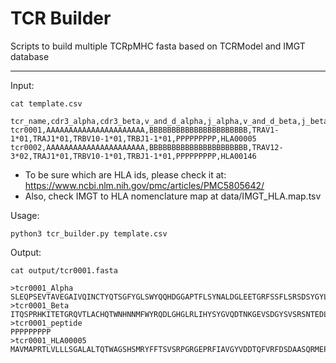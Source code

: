 # TCR Builder

Scripts to build multiple TCRpMHC fasta based on TCRModel and IMGT database

---

Input:

```
cat template.csv

tcr_name,cdr3_alpha,cdr3_beta,v_and_d_alpha,j_alpha,v_and_d_beta,j_beta,peptide,imgt_hla
tcr0001,AAAAAAAAAAAAAAAAAAAAAA,BBBBBBBBBBBBBBBBBBBBBB,TRAV1-1*01,TRAJ1*01,TRBV10-1*01,TRBJ1-1*01,PPPPPPPPP,HLA00005
tcr0002,AAAAAAAAAAAAAAAAAAAAAA,BBBBBBBBBBBBBBBBBBBBBB,TRAV12-3*02,TRAJ1*01,TRBV10-1*01,TRBJ1-1*01,PPPPPPPPP,HLA00146
```

- To be sure which are HLA ids, please check it at: https://www.ncbi.nlm.nih.gov/pmc/articles/PMC5805642/
- Also, check IMGT to HLA nomenclature map at data/IMGT_HLA.map.tsv

Usage:

```
python3 tcr_builder.py template.csv
```

Output:

```
cat output/tcr0001.fasta 

>tcr0001_Alpha
SLEQPSEVTAVEGAIVQINCTYQTSGFYGLSWYQQHDGGAPTFLSYNALDGLEETGRFSSFLSRSDSYGYLLLQELQMKDSASYFAAAAAAAAAAAAAAAAAAAAAAGKGTRVSTSP
>tcr0001_Beta
ITQSPRHKITETGRQVTLACHQTWNHNNMFWYRQDLGHGLRLIHYSYGVQDTNKGEVSDGYSVSRSNTEDLPLTLESAASSQTSVYFBBBBBBBBBBBBBBBBBBBBBBGQGTRLTVV
>tcr0001_peptide
PPPPPPPPP
>tcr0001_HLA00005
MAVMAPRTLVLLLSGALALTQTWAGSHSMRYFFTSVSRPGRGEPRFIAVGYVDDTQFVRFDSDAASQRMEPRAPWIEQEGPEYWDGETRKVKAHSQTHRVDLGTLRGYYNQSEAGSHTVQRMYGCDVGSDWRFLRGYHQYAYDGKDYIALKEDLRSWTAADMAAQTTKHKWEAAHVAEQLRAYLEGTCVEWLRRYLENGKETLQRTDAPKTHMTHHAVSDHEATLRCWALSFYPAEITLTWQRDGEDQTQDTELVETRPAGDGTFQKWAAVVVPSGQEQRYTCHVQHEGLPKPLTLRWEPSSQPTIPIVGIIAGLVLFGAVITGAVVAAVMWRRKSSDRKGGSYSQAASSDSAQGSDVSLTACKV
```
